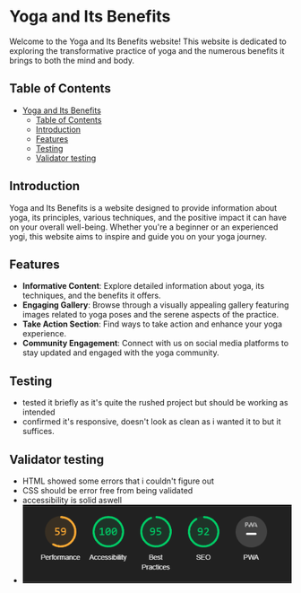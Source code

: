 # Yoga and Its Benefits

Welcome to the Yoga and Its Benefits website! This website is dedicated to exploring the transformative practice of yoga and the numerous benefits it brings to both the mind and body.

## Table of Contents

- [Yoga and Its Benefits](#yoga-and-its-benefits)
  - [Table of Contents](#table-of-contents)
  - [Introduction](#introduction)
  - [Features](#features)
  - [Testing](#testing)
  - [Validator testing](#validator-testing)
 

## Introduction

Yoga and Its Benefits is a website designed to provide information about yoga, its principles, various techniques, and the positive impact it can have on your overall well-being. Whether you're a beginner or an experienced yogi, this website aims to inspire and guide you on your yoga journey.

## Features

- **Informative Content**: Explore detailed information about yoga, its techniques, and the benefits it offers.
- **Engaging Gallery**: Browse through a visually appealing gallery featuring images related to yoga poses and the serene aspects of the practice.
- **Take Action Section**: Find ways to take action and enhance your yoga experience.
- **Community Engagement**: Connect with us on social media platforms to stay updated and engaged with the yoga community.

## Testing

 - tested it briefly as it's quite the rushed project but should be working as intended
 - confirmed it's responsive, doesn't look as clean as i wanted it to but it suffices.

## Validator testing 
 
 - HTML showed some errors that i couldn't figure out
 - CSS should be error free from being validated
 - accessibility is solid aswell
 - <img src="/assets/images/lighthouse result.png">